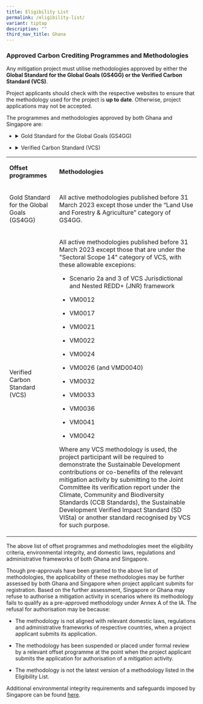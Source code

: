 ```yaml
---
title: Eligibility List
permalink: /eligibility-list/
variant: tiptap
description: ""
third_nav_title: Ghana
---
```

<h3>Approved Carbon Crediting Programmes and&nbsp;Methodologies</h3>
<p></p>
<p>Any mitigation project must utilise methodologies approved by either the <strong>Global Standard for the Global Goals (GS4GG) or the Verified Carbon Standard (VCS)</strong>.</p>
<p></p>
<p>Project applicants should check with the respective websites to ensure
that the methodology used for the project is <strong>up to date</strong>.
Otherwise, project applications may not be accepted.</p>
<p></p>
<p>The programmes and methodologies approved by both Ghana and Singapore
are:</p>
<ul data-tight="true" class="tight">
<li>
<p></p>
<div data-type="detailGroup" class="isomer-accordion-group isomer-accordion isomer-accordion-white">
<details class="isomer-details">
<summary>Gold Standard for the Global Goals (GS4GG)</summary>
<div data-type="detailsContent" class="isomer-details-content">
<p>All active methodologies published before 31 March 2023 except those under
the “Land Use and Forestry &amp; Agriculture” category of GS4GG.</p>
</div>
</details>
</div>
</li>
<li>
<p></p>
<div data-type="detailGroup" class="isomer-accordion-group isomer-accordion isomer-accordion-white">
<details class="isomer-details">
<summary>Verified Carbon Standard (VCS)</summary>
<div data-type="detailsContent" class="isomer-details-content">
<p></p>
<table style="minWidth: 25px">
<colgroup>
<col>
</colgroup>
<tbody>
<tr>
<td rowspan="1" colspan="1">
<p>All active methodologies published before 31 March 2023 except those that
are under the "Sectoral Scope 14" category of VCS, with these allowable
excepions:</p>
<ul data-tight="true" class="tight">
<li>
<p>Scenario 2a and 3 of VCS Jurisdictional and Nested REDD+ (JNR) framework</p>
</li>
<li>
<p>VM0012</p>
</li>
<li>
<p>VM0017</p>
</li>
<li>
<p>VM0021</p>
</li>
<li>
<p>VM0022</p>
</li>
<li>
<p>VM0024</p>
</li>
<li>
<p>VM0026 (and VMD0040)</p>
</li>
<li>
<p>VM0032</p>
</li>
<li>
<p>VM0033</p>
</li>
<li>
<p>VM0036</p>
</li>
<li>
<p>VM0041</p>
</li>
<li>
<p>VM0042</p>
</li>
</ul>
<p></p>
<p>Where any VCS methodology is used, the project participant will be required
to demonstrate the Sustainable Development contributions or co-benefits
of the relevant mitigation activity by submitting to the Joint Committee
its verification report under the Climate, Community and Biodiversity Standards
(CCB Standards), the Sustainable Development Verified Impact Standard (SD
VISta) or another standard recognised by VCS for such purpose.</p>
</td>
</tr>
</tbody>
</table>
</div>
</details>
</div>
</li>
</ul>
<p></p>
<table style="minWidth: 50px">
<colgroup>
<col>
<col>
</colgroup>
<tbody>
<tr>
<td rowspan="1" colspan="1">
<p><strong>Offset programmes</strong>
</p>
</td>
<td rowspan="1" colspan="1">
<p><strong>Methodologies</strong>
</p>
</td>
</tr>
<tr>
<td rowspan="1" colspan="1">
<p>Gold Standard for the Global Goals (GS4GG)</p>
</td>
<td rowspan="1" colspan="1">
<p>All active methodologies published before 31 March 2023 except those under
the “Land Use and Forestry &amp; Agriculture” category of GS4GG.</p>
</td>
</tr>
<tr>
<td rowspan="1" colspan="1">
<p>Verified Carbon Standard (VCS)</p>
</td>
<td rowspan="1" colspan="1">
<p>All active methodologies published before 31 March 2023 except those that
are under the "Sectoral Scope 14" category of VCS, with these allowable
excepions:</p>
<ul data-tight="true" class="tight">
<li>
<p>Scenario 2a and 3 of VCS Jurisdictional and Nested REDD+ (JNR) framework</p>
</li>
<li>
<p>VM0012</p>
</li>
<li>
<p>VM0017</p>
</li>
<li>
<p>VM0021</p>
</li>
<li>
<p>VM0022</p>
</li>
<li>
<p>VM0024</p>
</li>
<li>
<p>VM0026 (and VMD0040)</p>
</li>
<li>
<p>VM0032</p>
</li>
<li>
<p>VM0033</p>
</li>
<li>
<p>VM0036</p>
</li>
<li>
<p>VM0041</p>
</li>
<li>
<p>VM0042</p>
</li>
</ul>
<p></p>
<p>Where any VCS methodology is used, the project participant will be required
to demonstrate the Sustainable Development contributions or co-benefits
of the relevant mitigation activity by submitting to the Joint Committee
its verification report under the Climate, Community and Biodiversity Standards
(CCB Standards), the Sustainable Development Verified Impact Standard (SD
VISta) or another standard recognised by VCS for such purpose.</p>
</td>
</tr>
</tbody>
</table>
<p></p>
<p>The above list of offset programmes and methodologies meet the eligibility
criteria, environmental integrity, and domestic laws, regulations and administrative
frameworks of both Ghana and Singapore.
<br>
</p>
<p>Though pre-approvals have been granted to the above list of methodologies,
the applicability of these methodologies may be further assessed by both
Ghana and Singapore when project applicant submits for registration. Based
on the further assessment, Singapore or Ghana may refuse to authorise a
mitigation activity in scenarios where its methodology fails to qualify
as a pre-approved methodology under Annex A of the IA. The refusal for
authorisation may be because:</p>
<ul data-tight="true" class="tight">
<li>
<p>The methodology is not aligned with relevant domestic laws, regulations
and administrative frameworks of respective countries, when a project applicant
submits its application.</p>
</li>
<li>
<p>The methodology has been suspended or placed under formal review by a
relevant offset programme at the point when the project applicant submits
the application for authorisation of a mitigation activity.</p>
</li>
<li>
<p>The methodology is not the latest version of a methodology listed in the
Eligibility List.</p>
</li>
</ul>
<p></p>
<p>Additional environmental integrity requirements and safeguards imposed
by Singapore&nbsp;can be found <a href="https://carbonmarkets-cooperation.gov.sg/environmental-integrity/overall-eligibility-list/" rel="noopener noreferrer nofollow" target="_blank"><u>here</u></a>.</p>